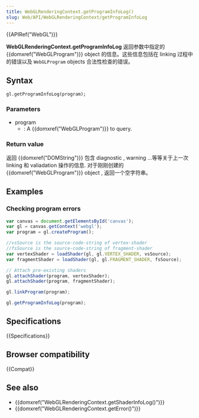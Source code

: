 ```yaml
---
title: WebGLRenderingContext.getProgramInfoLog()
slug: Web/API/WebGLRenderingContext/getProgramInfoLog
---
```


{{APIRef("WebGL")}}

**WebGLRenderingContext.getProgramInfoLog** 返回参数中指定的{{domxref("WebGLProgram")}} object 的信息。这些信息包括在 linking 过程中的错误以及 `WebGLProgram` objects 合法性检查的错误。

## Syntax

```plain
gl.getProgramInfoLog(program);
```

### Parameters

- program
  - : A {{domxref("WebGLProgram")}} to query.

### Return value

返回 {{domxref("DOMString")}} 包含 diagnostic , warning ...等等关于上一次 linking 和 valiadation 操作的信息. 对于刚刚创建的{{domxref("WebGLProgram")}} object , 返回一个空字符串。

## Examples

### Checking program errors

```js
var canvas = document.getElementsById('canvas');
var gl = canvas.getContext('webgl');
var program = gl.createProgram();

//vsSource is the source-code-string of vertex-shader
//fsSource is the source-code-string of fragment-shader
var vertexShader = loadShader(gl, gl.VERTEX_SHADER, vsSource);
var fragmentShader = loadShader(gl, gl.FRAGMENT_SHADER, fsSource);

// Attach pre-existing shaders
gl.attachShader(program, vertexShader);
gl.attachShader(program, fragmentShader);

gl.linkProgram(program);

gl.getProgramInfoLog(program);
```

## Specifications

{{Specifications}}

## Browser compatibility

{{Compat}}

## See also

- {{domxref("WebGLRenderingContext.getShaderInfoLog()")}}
- {{domxref("WebGLRenderingContext.getError()")}}
